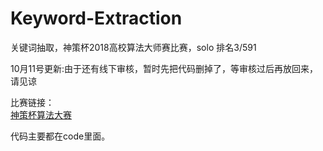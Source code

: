 # Keyword-Extraction
关键词抽取，神策杯2018高校算法大师赛比赛，solo 排名3/591</br>

10月11号更新:由于还有线下审核，暂时先把代码删掉了，等审核过后再放回来，请见谅</br>

比赛链接：</br>
[神策杯算法大赛](http://www.dcjingsai.com/common/cmpt/%E2%80%9C%E7%A5%9E%E7%AD%96%E6%9D%AF%E2%80%9D2018%E9%AB%98%E6%A0%A1%E7%AE%97%E6%B3%95%E5%A4%A7%E5%B8%88%E8%B5%9B_%E7%AB%9E%E8%B5%9B%E4%BF%A1%E6%81%AF.html "进入比赛网址")


代码主要都在code里面。
